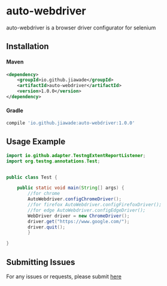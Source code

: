 
# auto-webdriver #

auto-webdriver is a browser driver configurator for selenium

## Installation

#### Maven
````xml
<dependency>
    <groupId>io.github.jiawade</groupId>
    <artifactId>auto-webdriver</artifactId>
    <version>1.0.0</version>
</dependency>
````

#### Gradle
````gradle
compile 'io.github.jiawade:auto-webdriver:1.0.0'
````


## Usage Example
````java
import io.github.adapter.TestngExtentReportListener;
import org.testng.annotations.Test;


public class Test {

    public static void main(String[] args) {
        //for chrome
        AutoWebdriver.configChromeDriver();
        //for firefox AutoWebdriver.configFirefoxDriver();
        //for edge AutoWebdriver.configEdgeDriver();
        WebDriver driver = new ChromeDriver();
        driver.get("https://www.google.com/");
        driver.quit();
        }

}
````

## Submitting Issues
For any issues or requests, please submit [here](https://github.com/jiawade/auto-webdriver/issues)
